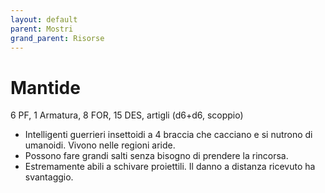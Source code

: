 ```yaml
---
layout: default
parent: Mostri
grand_parent: Risorse
---
```


# Mantide

6 PF, 1 Armatura, 8 FOR, 15 DES, artigli (d6+d6, scoppio)

- Intelligenti guerrieri insettoidi a 4 braccia che cacciano e si nutrono di umanoidi. Vivono nelle regioni aride.
- Possono fare grandi salti senza bisogno di prendere la rincorsa.
- Estremamente abili a schivare proiettili. Il danno a distanza ricevuto ha svantaggio.
